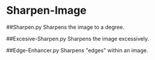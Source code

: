 # Sharpen-Image

##Sharpen.py
Sharpens the image to a degree.

##Excesive-Sharpen.py
Sharpens the image excessively.

##Edge-Enhancer.py
Sharpens "edges" within an image.
